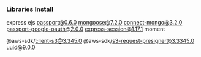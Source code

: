 ### Libraries Install

express ejs passport@0.6.0 mongoose@7.2.0 connect-mongo@3.2.0 passport-google-oauth@2.0.0 express-session@1.17.1 moment

@aws-sdk/client-s3@3.345.0 @aws-sdk/s3-request-presigner@3.3345.0 uuid@9.0.0